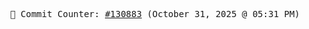 <p align="center">
    <samp>
        📮 Commit Counter: <a href="https://github.com/Javascript-void0/Javascript-void0/commits/main">#130883</a> (October 31, 2025 @ 05:31 PM)
    </samp>
</p>
